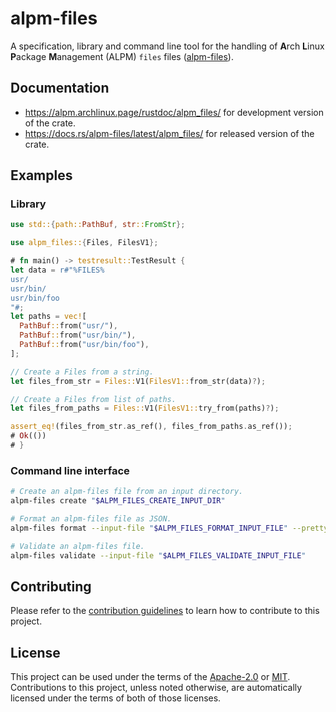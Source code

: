 # alpm-files

A specification, library and command line tool for the handling of **A**rch **L**inux **P**ackage **M**anagement (ALPM) `files` files ([alpm-files]).

## Documentation

- <https://alpm.archlinux.page/rustdoc/alpm_files/> for development version of the crate.
- <https://docs.rs/alpm-files/latest/alpm_files/> for released version of the crate.

## Examples

### Library

```rust
use std::{path::PathBuf, str::FromStr};

use alpm_files::{Files, FilesV1};

# fn main() -> testresult::TestResult {
let data = r#"%FILES%
usr/
usr/bin/
usr/bin/foo
"#;
let paths = vec![
  PathBuf::from("usr/"),
  PathBuf::from("usr/bin/"),
  PathBuf::from("usr/bin/foo"),
];

// Create a Files from a string.
let files_from_str = Files::V1(FilesV1::from_str(data)?);

// Create a Files from list of paths.
let files_from_paths = Files::V1(FilesV1::try_from(paths)?);

assert_eq!(files_from_str.as_ref(), files_from_paths.as_ref());
# Ok(())
# }
```

### Command line interface

<!--
```bash
# Create a temporary directory for test files.
test_tempdir="$(mktemp --directory --suffix '.alpm-files-test')"

# Create input dir for `alpm-files create`.
ALPM_FILES_CREATE_INPUT_DIR="${test_tempdir}/input_dir/"
mkdir --parents "${ALPM_FILES_CREATE_INPUT_DIR}usr/bin/"
touch "${ALPM_FILES_CREATE_INPUT_DIR}usr/bin/foo"
export ALPM_FILES_CREATE_INPUT_DIR

# Create input file for `alpm-files format` and `alpm-files validate`.
input_file="${test_tempdir}/input.files"
printf "%%FILES%%\nusr/\nusr/bin/\nusr/bin/foo\n\n" > "$input_file"
export ALPM_FILES_FORMAT_INPUT_FILE="$input_file"
export ALPM_FILES_VALIDATE_INPUT_FILE="$input_file"

# Create comparison file for `alpm-files format`.
alpm_files_format_output_compare="${test_tempdir}/format-output-compare.json"
printf '[\n  "usr/",\n  "usr/bin/",\n  "usr/bin/foo"\n]\n' > "$alpm_files_format_output_compare"

# Assign output files for `alpm-files create` and `alpm-files format`.
export ALPM_FILES_CREATE_OUTPUT="${test_tempdir}/create-output.files"
export ALPM_FILES_FORMAT_OUTPUT="${test_tempdir}/format-output.json"
```
-->

```bash
# Create an alpm-files file from an input directory.
alpm-files create "$ALPM_FILES_CREATE_INPUT_DIR"
```

<!--
```bash
cat "$ALPM_FILES_CREATE_OUTPUT"
diff "$input_file" "$ALPM_FILES_CREATE_OUTPUT"
```
-->

```bash
# Format an alpm-files file as JSON.
alpm-files format --input-file "$ALPM_FILES_FORMAT_INPUT_FILE" --pretty
```

<!--
```bash
cat "$ALPM_FILES_FORMAT_OUTPUT"
diff "$alpm_files_format_output_compare" "$ALPM_FILES_FORMAT_OUTPUT"
```
-->

```bash
# Validate an alpm-files file.
alpm-files validate --input-file "$ALPM_FILES_VALIDATE_INPUT_FILE"
```

<!--
```bash
rm -r -- "$test_tempdir"
```
-->

## Contributing

Please refer to the [contribution guidelines] to learn how to contribute to this project.

## License

This project can be used under the terms of the [Apache-2.0] or [MIT].
Contributions to this project, unless noted otherwise, are automatically licensed under the terms of both of those licenses.

[Apache-2.0]: ../LICENSES/Apache-2.0.txt
[MIT]: ../LICENSES/MIT.txt
[alpm-files]: https://alpm.archlinux.page/specifications/alpm-files.5.html
[contribution guidelines]: ../CONTRIBUTING.md
